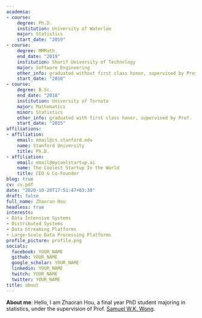 ```yaml
---
academia:
- course:
    degree: Ph.D.
    institution: University of Waterloo
    major: Statistics
    start_date: "2019"
- course:
    degree: MMMath.
    end_date: "2019"
    institution: Sharif University of Technology
    major: Software Engineering
    other_info: graduated without first class honor, supervised by Prof. Very Cool!
    start_date: "2018"
- course:
    degree: B.Sc.
    end_date: "2018"
    institution: University of Tornoto
    major: Mathematics
    minor: Statistics
    other_info: graduated with first class honor, supervised by Prof.  Cool!
    start_date: "2015"
affiliations:
- affiliation:
    email: email@cs.stanford.edu
    name: Stanford University
    title: Ph.D.
- affiliation:
    email: email@mycoolstartup.ai
    name: The Coolest Startup In the World
    title: CEO & Co-Founder
blog: true
cv: cv.pdf
date: "2020-10-20T17:51:47+03:30"
draft: false
full_name: Zhaoran Hou
headless: true
interests:
- Data Intensive Systems
- Distributed Systems
- Data Streaming Platforms
- Large-Scale Data Processing Platforms
profile_picture: profile.png
socials:
  facebook: YOUR_NAME
  github: YOUR_NAME
  google_scholar: YOUR_NAME
  linkedin: YOUR_NAME
  twitch: YOUR_NAME
  twitter: YOUR_NAME
title: about
---
```


**About me**: Hello, I am Zhaoran Hou, a final year PhD student majoring in statistics, under the supervision of Prof. [Samuel W.K. Wong](https://swong.ca/).




[1]: ahadsfsa.com